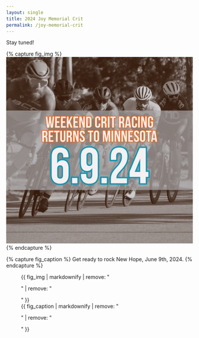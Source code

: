 ```yaml
---
layout: single
title: 2024 Joy Memorial Crit
permalink: /joy-memorial-crit
---
```


Stay tuned!

{% capture fig_img %}
[![Joy Memorial Teaser](/assets/images/joy-memorial/joy-teaser.jpeg)](/assets/images/joy-memorial/joy-teaser.jpeg)
{% endcapture %}

{% capture fig_caption %}
Get ready to rock New Hope, June 9th, 2024.
{% endcapture %}

<figure>
  {{ fig_img | markdownify | remove: "<p>" | remove: "</p>" }}
  <figcaption>{{ fig_caption | markdownify | remove: "<p>" | remove: "</p>" }}</figcaption>
</figure>

